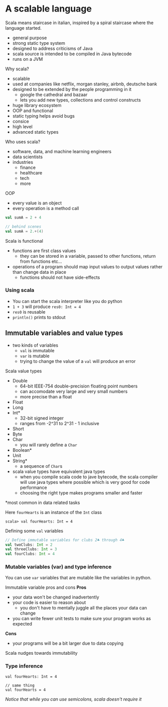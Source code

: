 # A scalable language
Scala means staircase in italian, inspired by a spiral staircase where the language started.
- general purpose
- strong static type system
- designed to address criticisms of Java
- scala source is intended to be compiled in Java bytecode
- runs on a JVM

Why scala?
- scalable
- used at companies like netflix, morgan stanley, airbnb, deutsche bank
- designed to be extended by the people programming in it
    - google the cathedral and bazaar
    - lets you add new types, collections and control constructs
- huge library ecosystem
- OOP and functional
- static typing helps avoid bugs
- consice
- high level
- advanced static types

Who uses scala?
- software, data, and machine learning engineers
- data scientists
- industries
    - finance
    - healthcare
    - tech
    - more 

OOP
- every value is an object
- every operation is a method call

```scala
val sumA = 2 + 4

// behind scenes
val sumA = 2.+(4)
```

Scala is functional
- functions are first class values
    - they can be stored in a variable, passed to other functions, return from functions etc...
- operations of a program should map input values to output values rather than change data in place
    - functions should not have side-effects

### Using scala
- You can start the scala interpreter like you do python
- `1 + 3` will produce `res0: Int = 4`
- `res0` is reusable
- `println()` prints to stdout

## Immutable variables and value types
- two kinds of variables
    - `val` is immutable
    - `var` is mutable
    - trying to change the value of a `val` will produce an error

Scala value types
- Double
    - 64-bit IEEE-754 double-precision floating point numbers
    - can accomodate very large and very small numbers
    - more precise than a float
- Float
- Long
- Int* 
    - 32-bit signed integer
    - ranges from -2^31 to 2^31 - 1 inclusive
- Short
- Byte
- Char 
    - you will rarely define a `Char`
- Boolean*
- Unit
- String*
    - a sequence of `Char`s
- scala value types have equivalent java types
    - when you compile scala code to jave bytecode, the scala compiler will use java types where possible which is very good for code performance
    - choosing the right type makes programs smaller and faster

*most common in data related tasks

Here `fourHearts` is an instance of the `Int` class
```
scala> val fourHearts: Int = 4
```

Defining some `val` variables

```scala
// Define immutable variables for clubs 2♣ through 4♣
val twoClubs: Int = 2
val threeClubs: Int = 3
val fourClubs: Int = 4
```

### Mutable variables (var) and type inference
You can use `var` variables that are mutable like the variables in python.

Immutable variable pros and cons
**Pros**
- your data won't be changed inadvertently
- your code is easier to reason about
    - you don't have to mentally juggle all the places your data can change
- you can write fewer unit tests to make sure your program works as expected 

**Cons**
- your programs will be a bit larger due to data copying

Scala nudges towards immutability

### Type inference
```
val fourHearts: Int = 4

// same thing
val fourHearts = 4
```
_Notice that while you can use semicolons, scala doesn't require it_